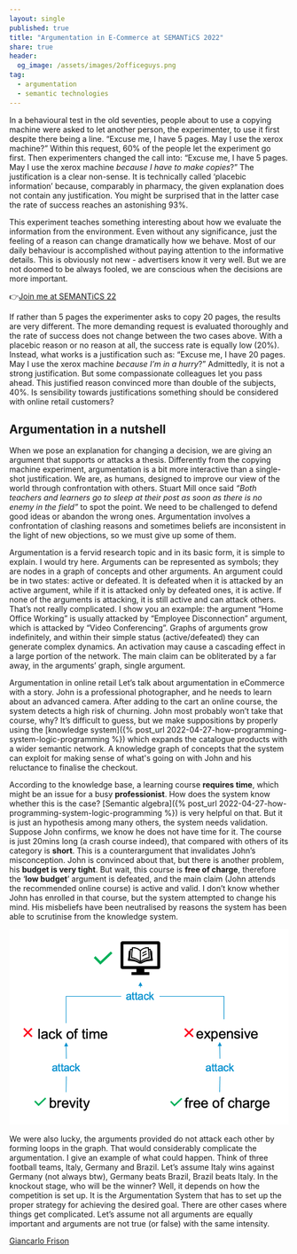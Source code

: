 ```yaml
---
layout: single
published: true
title: "Argumentation in E-Commerce at SEMANTiCS 2022"
share: true
header:
  og_image: /assets/images/2officeguys.png
tag:
  - argumentation
  - semantic technologies
---
```

In a behavioural test in the old seventies, people about to use a copying machine were asked to let another person, the experimenter, to use it first despite there being a line.
“Excuse me, I have 5 pages. May I use the xerox machine?”
Within this request, 60% of the people let the experiment go first. Then experimenters changed the call into:
“Excuse me, I have 5 pages. May I use the xerox machine *because I have to make copies*?”
The justification is a clear non-sense. It is technically called ‘placebic information’ because, comparably in pharmacy, the given explanation does not contain any justification. You might be surprised that in the latter case the rate of success reaches an astonishing 93%.
 
This experiment teaches something interesting about how we evaluate the information from the environment. Even without any significance, just the feeling of a reason can change dramatically how we behave. Most of our daily behaviour is accomplished without paying attention to the informative details. This is obviously not new - advertisers know it very well. But we are not doomed to be always fooled, we are conscious when the decisions are more important.

👉[Join me at SEMANTiCS 22](https://2022-eu.semantics.cc/socratic-digital-agent-persuasion-ecommerce-knowledge-logic-and-machine-learning)
 
If rather than 5 pages the experimenter asks to copy 20 pages, the results are very different. The more demanding request is evaluated thoroughly and the rate of success does not change between the two cases above. With a placebic reason or no reason at all, the success rate is equally low (20%). Instead, what works is a justification such as:
“Excuse me, I have 20 pages. May I use the xerox machine *because I’m in a hurry*?”
Admittedly, it is not a strong justification. But some compassionate colleagues let you pass ahead. This justified reason convinced more than double of the subjects, 40%. Is sensibility towards justifications something should be considered with online retail customers?
 
## Argumentation in a nutshell
When we pose an explanation for changing a decision, we are giving an argument that supports or attacks a thesis. Differently from the copying machine experiment, argumentation is a bit more interactive than a single-shot justification. We are, as humans, designed to improve our view of the world through confrontation with others. Stuart Mill once said *“Both teachers and learners go to sleep at their post as soon as there is no enemy in the field”* to spot the point. We need to be challenged to defend good ideas or abandon the wrong ones. Argumentation involves a confrontation of clashing reasons and sometimes beliefs are inconsistent in the light of new objections, so we must give up some of them.
 
Argumentation is a fervid research topic and in its basic form, it is simple to explain. I would try here.  Arguments can be represented as symbols; they are nodes in a graph of concepts and other arguments. An argument could be in two states: active or defeated. It is defeated when it is attacked by an active argument, while if it is attacked only by defeated ones, it is active. If none of the arguments is attacking, it is still active and can attack others. That’s not really complicated. I show you an example: the argument “Home Office Working” is usually attacked by “Employee Disconnection” argument, which is attacked by “Video Conferencing”. Graphs of arguments grow indefinitely, and within their simple status (active/defeated) they can generate complex dynamics. An activation may cause a cascading effect in a large portion of the network. The main claim can be obliterated by a far away, in the arguments’ graph, single argument.

Argumentation in online retail 
Let’s talk about argumentation in eCommerce with a story. John is a professional photographer, and he needs to learn about an advanced camera. After adding to the cart an online course, the system detects a high risk of churning. John most probably won’t take that course, why? It’s difficult to guess, but we make suppositions by properly using the [knowledge system]({% post_url 2022-04-27-how-programming-system-logic-programming %}) which expands the catalogue products with a wider semantic network. A knowledge graph of concepts that the system can exploit for making sense of what's going on with John and his reluctance to finalise the checkout.
 
According to the knowledge base, a learning course **requires time**, which might be an issue for a busy **professionist**. How does the system know whether this is the case? [Semantic algebra]({% post_url 2022-04-27-how-programming-system-logic-programming %}) is very helpful on that. But it is just an hypothesis among many others, the system needs validation. Suppose John confirms, we know he does not have time for it. The course is just 20mins long (a crash course indeed), that compared with others of its category is **short**. This is a counterargument that invalidates John’s misconception.
John is convinced about that, but there is another problem, his **budget is very tight**. But wait, this course is **free of charge**, therefore the ‘**low budget**’ argument is defeated, and the main claim (John attends the recommended online course) is active and valid. 
I don’t know whether John has enrolled in that course, but the system attempted to change his mind. His misbeliefs have been neutralised by reasons the system has been able to scrutinise from the knowledge system. 

![Dung-Style argumentation](/assets/images/dung.png)

We were also lucky, the arguments provided do not attack each other by forming loops in the graph. That would considerably complicate the argumentation. I give an example of what could happen. Think of three football teams, Italy, Germany and Brazil. Let’s assume Italy wins against Germany (not always btw), Germany beats Brazil, Brazil beats Italy.  In the knockout stage, who will be the winner? Well, it depends on how the competition is set up. It is the Argumentation System that has to set up the proper strategy for achieving the desired goal. There are other cases where things get complicated. Let’s assume not all arguments are equally important and  arguments are not true (or false) with the same intensity. 

[Giancarlo Frison](https://gfrison.com)
 
 
 
 

